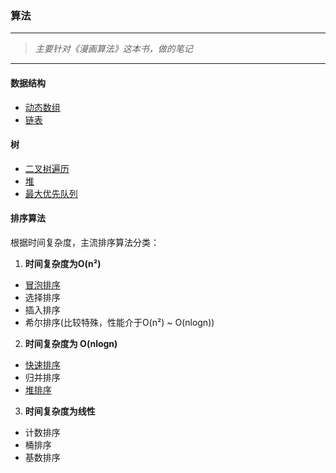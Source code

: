 ### 算法


---


>*主要针对《漫画算法》这本书，做的笔记*

---

#### 数据结构

- [动态数组](./MyArray.java)
- [链表](./MyLinkedList.java)

#### 树

- [二叉树遍历](./MyBinaryTree.java)
- [堆](./MyHeap.java)
- [最大优先队列](./MyPriorityQueue.java)


#### 排序算法

根据时间复杂度，主流排序算法分类：

1. **时间复杂度为O(n²)**
 - [冒泡排序](./MyBubbleSort.java)
 - 选择排序
 - 插入排序
 - 希尔排序(比较特殊，性能介于O(n²) ~ O(nlogn))

2. **时间复杂度为 O(nlogn)**
 - [快速排序](./MyQuickSort.java)
 - 归并排序
 - [堆排序](./MyHeapSort.java)
 
3. **时间复杂度为线性**
 - 计数排序
 - 桶排序
 - 基数排序
